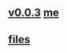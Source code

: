 ## [v0.0.3](https://github.com/littleflute/AS-IT-IS/edit/master/README.md) [me](https://littleflute.github.io/AS-IT-IS/)
## [files](files)
